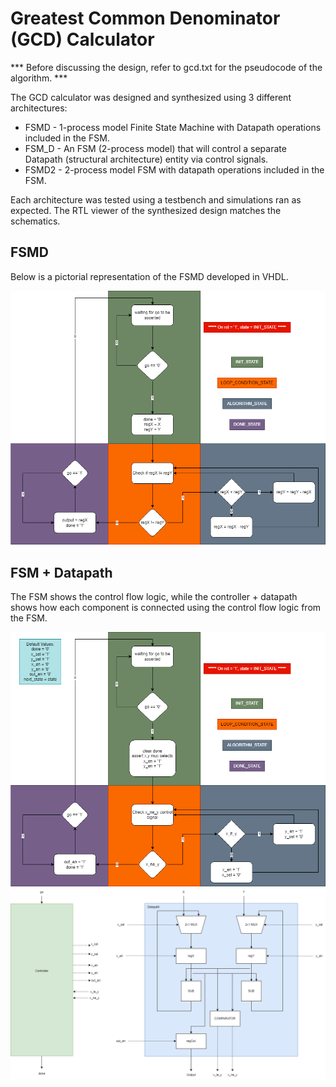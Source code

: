 # Greatest Common Denominator (GCD) Calculator

*** Before discussing the design, refer to gcd.txt for the pseudocode of the algorithm. ***

The GCD calculator was designed and synthesized using 3 different architectures:
* FSMD - 1-process model Finite State Machine with Datapath operations included in the FSM.
* FSM_D - An FSM (2-process model) that will control a separate Datapath (structural architecture) entity via control signals.
* FSMD2 - 2-process model FSM with datapath operations included in the FSM.

Each architecture was tested using a testbench and simulations ran as expected. The RTL viewer of the synthesized design matches the schematics.

## FSMD 
Below is a pictorial representation of the FSMD developed in VHDL.

![Screenshot](gcd_fsmd.png)


## FSM + Datapath
The FSM shows the control flow logic, while the controller + datapath shows how each component is connected using the control flow logic from the FSM.

![Screenshot](gcd_fsm.png) ![Screenshot](gcd_fsm_d.png)
